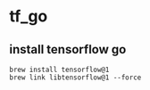 # tf_go


## install tensorflow go

    brew install tensorflow@1
    brew link libtensorflow@1 --force
